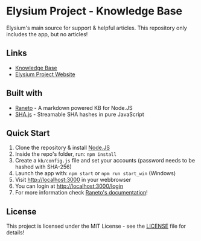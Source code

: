 # Elysium Project - Knowledge Base

Elysium's main source for support & helpful articles. This repository only includes the app, but no articles!

## Links
* [Knowledge Base](https://support.elysium-project.org/)
* [Elysium Project Website](https://elysium-project.org/)

## Built with
* [Raneto](http://raneto.com) - A markdown powered KB for Node.JS
* [SHA.js](https://github.com/crypto-browserify/sha.js) - Streamable SHA hashes in pure JavaScript

## Quick Start
1. Clone the repository & install [Node.JS](https://nodejs.org/en)
2. Inside the repo's folder, run: `npm install`
3. Create a `kb/config.js` file and set your accounts (password needs to be hashed with SHA-256)
4. Launch the app with: `npm start` or `npm run start_win` (Windows)
5. Visit [http://localhost:3000](http://localhost:3000) in your webbrowser
6. You can login at [http://localhost:3000/login](http://localhost:3000/login)
7. For more information check [Raneto's documentation](http://docs.raneto.com)!

## License
This project is licensed under the MIT License - see the [LICENSE](./LICENSE) file for details!